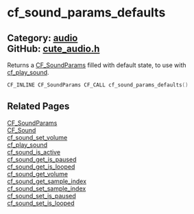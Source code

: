[](../header.md ':include')

# cf_sound_params_defaults

Category: [audio](/api_reference?id=audio)  
GitHub: [cute_audio.h](https://github.com/RandyGaul/cute_framework/blob/master/include/cute_audio.h)  
---

Returns a [CF_SoundParams](/audio/cf_soundparams.md) filled with default state, to use with [cf_play_sound](/audio/cf_play_sound.md).

```cpp
CF_INLINE CF_SoundParams CF_CALL cf_sound_params_defaults()
```

## Related Pages

[CF_SoundParams](/audio/cf_soundparams.md)  
[CF_Sound](/audio/cf_sound.md)  
[cf_sound_set_volume](/audio/cf_sound_set_volume.md)  
[cf_play_sound](/audio/cf_play_sound.md)  
[cf_sound_is_active](/audio/cf_sound_is_active.md)  
[cf_sound_get_is_paused](/audio/cf_sound_get_is_paused.md)  
[cf_sound_get_is_looped](/audio/cf_sound_get_is_looped.md)  
[cf_sound_get_volume](/audio/cf_sound_get_volume.md)  
[cf_sound_get_sample_index](/audio/cf_sound_get_sample_index.md)  
[cf_sound_set_sample_index](/audio/cf_sound_set_sample_index.md)  
[cf_sound_set_is_paused](/audio/cf_sound_set_is_paused.md)  
[cf_sound_set_is_looped](/audio/cf_sound_set_is_looped.md)  
